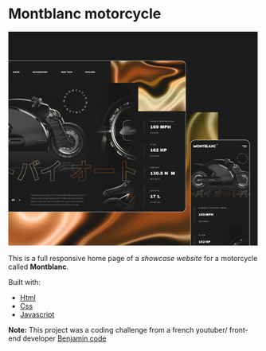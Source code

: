 # Montblanc motorcycle

<img src="montblanc-motorcycle.png">

This is a full responsive home page of a _showcase website_ for a motorcycle called __Montblanc__.

Built with:

- [Html](https://en.wikipedia.org/wiki/HTML)
- [Css](https://en.wikipedia.org/wiki/CSS)
- [Javascript](https://en.wikipedia.org/wiki/JavaScript)

__Note:__
This project was a coding challenge from a french youtuber/ front-end developer [Benjamin code](https://www.youtube.com/watch?v=9dZmMPcaNIs&ab_channel=BenjaminCode)